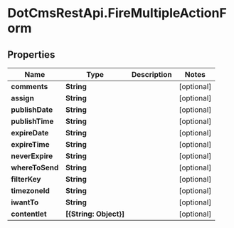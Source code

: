 # DotCmsRestApi.FireMultipleActionForm

## Properties

Name | Type | Description | Notes
------------ | ------------- | ------------- | -------------
**comments** | **String** |  | [optional] 
**assign** | **String** |  | [optional] 
**publishDate** | **String** |  | [optional] 
**publishTime** | **String** |  | [optional] 
**expireDate** | **String** |  | [optional] 
**expireTime** | **String** |  | [optional] 
**neverExpire** | **String** |  | [optional] 
**whereToSend** | **String** |  | [optional] 
**filterKey** | **String** |  | [optional] 
**timezoneId** | **String** |  | [optional] 
**iwantTo** | **String** |  | [optional] 
**contentlet** | **[{String: Object}]** |  | [optional] 


